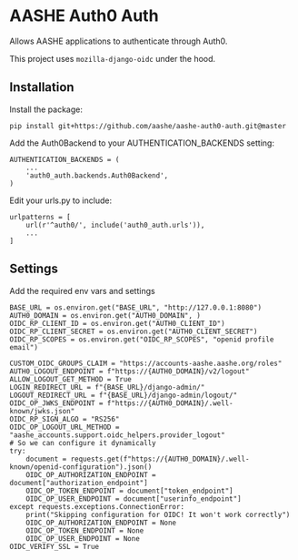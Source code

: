 # AASHE Auth0 Auth

Allows AASHE applications to authenticate through Auth0.

This project uses `mozilla-django-oidc` under the hood.

## Installation

Install the package:

```
pip install git+https://github.com/aashe/aashe-auth0-auth.git@master
```

Add the Auth0Backend to your AUTHENTICATION_BACKENDS setting:

```
AUTHENTICATION_BACKENDS = (
    ...
    'auth0_auth.backends.Auth0Backend',
)
```

Edit your urls.py to include:

```
urlpatterns = [
    url(r'^auth0/', include('auth0_auth.urls')),
    ...
]
```

## Settings

Add the required env vars and settings

```
BASE_URL = os.environ.get("BASE_URL", "http://127.0.0.1:8080")
AUTH0_DOMAIN = os.environ.get("AUTH0_DOMAIN", )
OIDC_RP_CLIENT_ID = os.environ.get("AUTH0_CLIENT_ID")
OIDC_RP_CLIENT_SECRET = os.environ.get("AUTH0_CLIENT_SECRET")
OIDC_RP_SCOPES = os.environ.get("OIDC_RP_SCOPES", "openid profile email")

CUSTOM_OIDC_GROUPS_CLAIM = "https://accounts-aashe.aashe.org/roles"
AUTH0_LOGOUT_ENDPOINT = f"https://{AUTH0_DOMAIN}/v2/logout"
ALLOW_LOGOUT_GET_METHOD = True
LOGIN_REDIRECT_URL = f"{BASE_URL}/django-admin/"
LOGOUT_REDIRECT_URL = f"{BASE_URL}/django-admin/logout/"
OIDC_OP_JWKS_ENDPOINT = f"https://{AUTH0_DOMAIN}/.well-known/jwks.json"
OIDC_RP_SIGN_ALGO = "RS256"
OIDC_OP_LOGOUT_URL_METHOD = "aashe_accounts.support.oidc_helpers.provider_logout"
# So we can configure it dynamically
try:
    document = requests.get(f"https://{AUTH0_DOMAIN}/.well-known/openid-configuration").json()
    OIDC_OP_AUTHORIZATION_ENDPOINT = document["authorization_endpoint"]
    OIDC_OP_TOKEN_ENDPOINT = document["token_endpoint"]
    OIDC_OP_USER_ENDPOINT = document["userinfo_endpoint"]
except requests.exceptions.ConnectionError:
    print("Skipping configuration for OIDC! It won't work correctly")
    OIDC_OP_AUTHORIZATION_ENDPOINT = None
    OIDC_OP_TOKEN_ENDPOINT = None
    OIDC_OP_USER_ENDPOINT = None
OIDC_VERIFY_SSL = True

```
